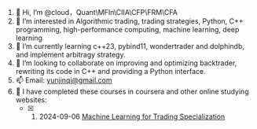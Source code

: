 1.  👋 Hi, I’m @cloud，Quant\MFIn\CIIA\CFP\FRM\CFA
2. 👀 I’m interested in Algorithmic trading, trading strategies, Python, C++ programming, high-performance computing, machine learning, deep learning
3. 🌱 I’m currently learning c++23, pybind11, wondertrader and dolphindb, and implement arbitragy strategy.
4. 💞️ I’m looking to collaborate on improving and optimizing backtrader, rewriting its code in C++ and providing a Python interface.
5. 📫 Email: yunjinqi@gmail.com
6. 👋 I have completed these courses in coursera and other online studying websites:
    - [x]  1. 2024-09-06  [Machine Learning for Trading Specialization](https://www.coursera.org/account/accomplishments/specialization/RNFCA5DF7F7P) 
    
    
   


